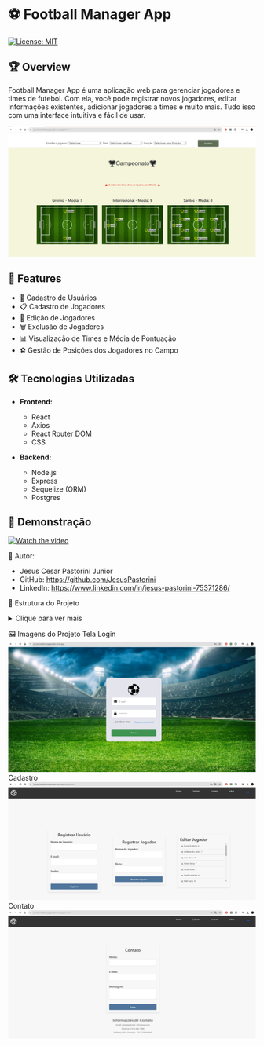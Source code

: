# ⚽ Football Manager App

[![License: MIT](https://img.shields.io/badge/License-MIT-yellow.svg)](https://opensource.org/licenses/MIT)

## 🏆 Overview

Football Manager App é uma aplicação web para gerenciar jogadores e times de futebol. Com ela, você pode registrar novos jogadores, editar informações existentes, adicionar jogadores a times e muito mais. Tudo isso com uma interface intuitiva e fácil de usar.

![App Screenshot](/frontend/public/Home.jpeg)

## 🚀 Features

- 📝 Cadastro de Usuários
- 📋 Cadastro de Jogadores
- 🔄 Edição de Jogadores
- 🗑️ Exclusão de Jogadores
- 📊 Visualização de Times e Média de Pontuação
- ⚽ Gestão de Posições dos Jogadores no Campo

## 🛠️ Tecnologias Utilizadas

- **Frontend:**
  - React
  - Axios
  - React Router DOM
  - CSS

- **Backend:**
  - Node.js
  - Express
  - Sequelize (ORM)
  - Postgres

## 🎥 Demonstração

[![Watch the video](path/to/video-thumbnail.png)](path/to/video.mp4)

👤 Autor: 
- Jesus Cesar Pastorini Junior
- GitHub: https://github.com/JesusPastorini
- LinkedIn: https://www.linkedin.com/in/jesus-pastorini-75371286/

📂 Estrutura do Projeto
<details>
  <summary>Clique para ver mais</summary>
  
</details>

🖼️ Imagens do Projeto
Tela Login
![login](/frontend/public/Login.jpeg)
Cadastro
![cadastro](/frontend/public/Cadastro.jpeg)
Contato
![contato](/frontend/public/Contato.jpeg)
